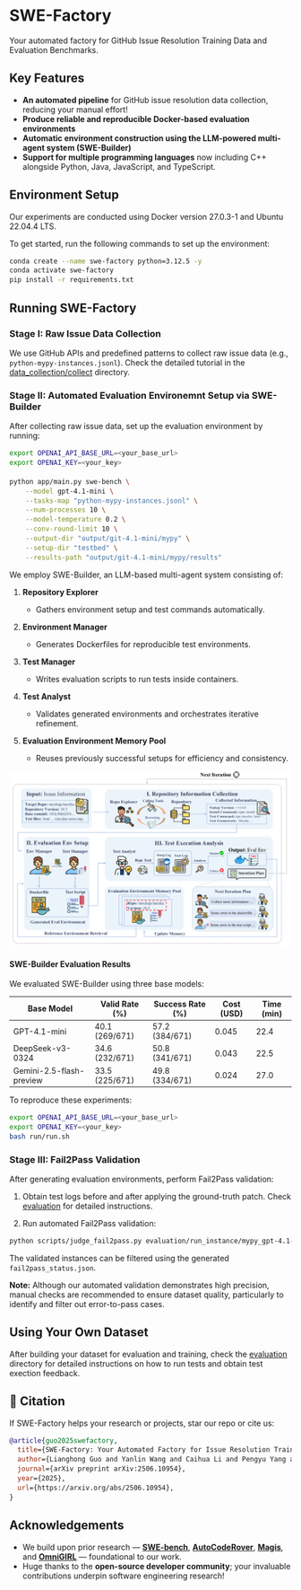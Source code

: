 # SWE-Factory

Your automated factory for GitHub Issue Resolution Training Data and Evaluation Benchmarks.

## Key Features

- **An automated pipeline** for GitHub issue resolution data collection, reducing your manual effort!
- **Produce reliable and reproducible Docker-based evaluation environments**
- **Automatic environment construction using the LLM-powered multi-agent system (SWE-Builder)**
- **Support for multiple programming languages** now including C++ alongside Python, Java, JavaScript, and TypeScript.

## Environment Setup

Our experiments are conducted using Docker version 27.0.3-1 and Ubuntu 22.04.4 LTS.

To get started, run the following commands to set up the environment:

```bash
conda create --name swe-factory python=3.12.5 -y
conda activate swe-factory
pip install -r requirements.txt
```

##  Running SWE-Factory

### Stage I: Raw Issue Data Collection

We use GitHub APIs and predefined patterns to collect raw issue data (e.g., `python-mypy-instances.jsonl`). Check the detailed tutorial in the [data_collection/collect](./data_collection/collect) directory.

### Stage II: Automated Evaluation Environemnt Setup via SWE-Builder

After collecting raw issue data, set up the evaluation environment by running:

```bash
export OPENAI_API_BASE_URL=<your_base_url>
export OPENAI_KEY=<your_key>

python app/main.py swe-bench \
    --model gpt-4.1-mini \
    --tasks-map "python-mypy-instances.jsonl" \
    --num-processes 10 \
    --model-temperature 0.2 \
    --conv-round-limit 10 \
    --output-dir "output/git-4.1-mini/mypy" \
    --setup-dir "testbed" \
    --results-path "output/git-4.1-mini/mypy/results"
```

We employ SWE-Builder, an LLM-based multi-agent system consisting of:

1. **Repository Explorer**
   - Gathers environment setup and test commands automatically.

2. **Environment Manager**
   - Generates Dockerfiles for reproducible test environments.

3. **Test Manager**
   - Writes evaluation scripts to run tests inside containers.

4. **Test Analyst**
   - Validates generated environments and orchestrates iterative refinement.

5. **Evaluation Environment Memory Pool**
   - Reuses previously successful setups for efficiency and consistency.

![Overview](figure/overview.png)

#### SWE-Builder Evaluation Results

We evaluated SWE-Builder using three base models:

| Base Model                | Valid Rate (%) | Success Rate (%) | Cost (USD) | Time (min) |
|---------------------------|----------------|------------------|------------|------------|
| GPT-4.1-mini              | 40.1 (269/671) | 57.2 (384/671)   | 0.045      | 22.4       |
| DeepSeek-v3-0324          | 34.6 (232/671) | 50.8 (341/671)   | 0.043      | 22.5       |
| Gemini-2.5-flash-preview  | 33.5 (225/671) | 49.8 (334/671)   | 0.024      | 27.0       |

To reproduce these experiments:

```bash
export OPENAI_API_BASE_URL=<your_base_url>
export OPENAI_KEY=<your_key>
bash run/run.sh
```

### Stage III: Fail2Pass Validation

After generating evaluation environments, perform Fail2Pass validation:

1. Obtain test logs before and after applying the ground-truth patch. Check [evaluation](./evaluation) for detailed instructions.

2. Run automated Fail2Pass validation:

```bash
python scripts/judge_fail2pass.py evaluation/run_instance/mypy_gpt-4.1-mini/gold fail2pass_status.json
```

The validated instances can be filtered using the generated `fail2pass_status.json`.

**Note:** Although our automated validation demonstrates high precision, manual checks are recommended to ensure dataset quality, particularly to identify and filter out error-to-pass cases.

## Using Your Own Dataset

After building your dataset for evaluation and training, check the [evaluation](./evaluation) directory for detailed instructions on how to run tests and obtain test exection feedback.

## 📖 Citation

If SWE-Factory helps your research or projects, star our repo or cite us:

```bibtex
@article{guo2025swefactory,
  title={SWE-Factory: Your Automated Factory for Issue Resolution Training Data and Evaluation Benchmarks},
  author={Lianghong Guo and Yanlin Wang and Caihua Li and Pengyu Yang and Jiachi Chen and Wei Tao and Yingtian Zou and Duyu Tang and Zibin Zheng},
  journal={arXiv preprint arXiv:2506.10954},
  year={2025},
  url={https://arxiv.org/abs/2506.10954},
}
```

## Acknowledgements

- We build upon prior research — **[SWE-bench](https://arxiv.org/abs/2310.06770)**, **[AutoCodeRover](https://arxiv.org/abs/2404.05427)**, **[Magis](https://arxiv.org/abs/2403.17927)**, and **[OmniGIRL](https://arxiv.org/abs/2505.04606)** — foundational to our work.
- Huge thanks to the **open-source developer community**; your invaluable contributions underpin software engineering research!
